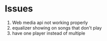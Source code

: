 # Issues

1.  Web media api not working properly
1.  equalizer showing on songs that don't play
1.  have one player instead of multiple
